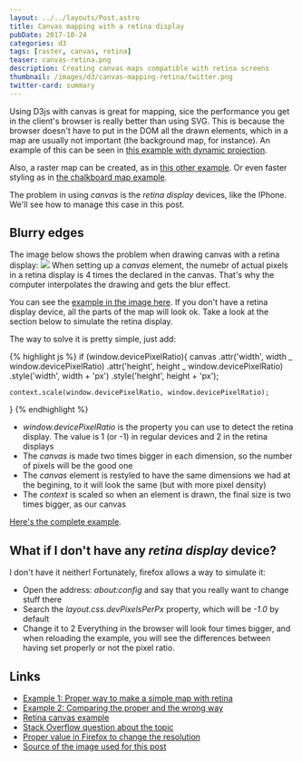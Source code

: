 ```yaml
---
layout: ../../layouts/Post.astro
title: Canvas mapping with a retina display
pubDate: 2017-10-24
categories: d3
tags: [raster, canvas, retina]
teaser: canvas-retina.png
description: Creating canvas maps compatible with retina screens
thumbnail: /images/d3/canvas-mapping-retina/twitter.png
twitter-card: summary
---
```


Using D3js with canvas is great for mapping, sice the performance you get in the client's browser is really better than using SVG. This is because the browser doesn't have to put in the DOM all the drawn elements, which in a map are usually not important (the background map, for instance). An example of this can be seen in [this example with dynamic projection](http://bl.ocks.org/rveciana/d5a398bdb55a6caec3e3931f347e4b70).

Also, a raster map can be created, as in [this other example](http://bl.ocks.org/rveciana/3753394b3b6fd22df2c867bb02b320b4). Or even faster styling as in [the chalkboard map example](http://bl.ocks.org/rveciana/00f82d7c630342c4a46f5e5c396cf327).

The problem in using _canvas_ is the _retina display_ devices, like the IPhone. We'll see how to manage this case in this post.

## Blurry edges

The image below shows the problem when drawing canvas with a retina display:
<img src="{{ site.baseurl }}/images/d3/canvas-mapping-retina/retina_example.png"/>
When setting up a _canvas_ element, the numebr of actual pixels in a retina display is 4 times the declared in the canvas. That's why the computer interpolates the drawing and gets the blur effect.

You can see the [example in the image here](https://bl.ocks.org/rveciana/fc4be951e972d945204ad79423c58106). If you don't have a retina display device, all the parts of the map will look ok. Take a look at the section below to simulate the retina display.

The way to solve it is pretty simple, just add:

{% highlight js %}
if (window.devicePixelRatio){
canvas
.attr('width', width _ window.devicePixelRatio)
.attr('height', height _ window.devicePixelRatio)
.style('width', width + 'px')
.style('height', height + 'px');

    context.scale(window.devicePixelRatio, window.devicePixelRatio);

}
{% endhighlight %}

- _window.devicePixelRatio_ is the property you can use to detect the retina display. The value is 1 (or -1) in regular devices and 2 in the retina displays
- The _canvas_ is made two times bigger in each dimension, so the number of pixels will be the good one
- The _canvas_ element is restyled to have the same dimensions we had at the begining, to it will look the same (but with more pixel density)
- The _context_ is scaled so when an element is drawn, the final size is two times bigger, as our canvas

[Here's the complete example](https://bl.ocks.org/rveciana/9b6971f583fb048b216e158235758629).

## What if I don't have any _retina display_ device?

I don't have it neither! Fortunately, firefox allows a way to simulate it:

- Open the address: _about:config_ and say that you really want to change stuff there
- Search the _layout.css.devPixelsPerPx_ property, which will be _-1.0_ by default
- Change it to 2
  Everything in the browser will look four times bigger, and when reloading the example, you will see the differences between having set properly or not the pixel ratio.

## Links

- [Example 1: Proper way to make a simple map with retina](https://bl.ocks.org/rveciana/9b6971f583fb048b216e158235758629)
- [Example 2: Comparing the proper and the wrong way](https://bl.ocks.org/rveciana/fc4be951e972d945204ad79423c58106)
- [Retina canvas example](https://bl.ocks.org/cmgiven/f2100df55e076f386c13ada4988b75e9)
- [Stack Overflow question about the topic](https://stackoverflow.com/questions/12243549/how-to-test-a-webpage-meant-for-retina-display)
- [Proper value in Firefox to change the resolution](https://support.mozilla.org/ca/questions/981038)
- [Source of the image used for this post](https://www.flickr.com/photos/ivyfield/4731067716)
